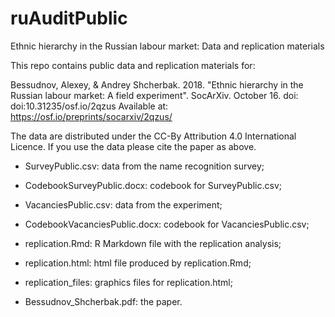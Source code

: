 # ruAuditPublic
Ethnic hierarchy in the Russian labour market: Data and replication materials

This repo contains public data and replication materials for:

Bessudnov, Alexey, & Andrey Shcherbak. 2018. "Ethnic hierarchy in the Russian labour market: A field experiment". SocArXiv. October 16. doi: doi:10.31235/osf.io/2qzus
Available at: https://osf.io/preprints/socarxiv/2qzus/

The data are distributed under the CC-By Attribution 4.0 International Licence. If you use the data please cite the paper as above. 

- SurveyPublic.csv: data from the name recognition survey;

- CodebookSurveyPublic.docx: codebook for SurveyPublic.csv;

- VacanciesPublic.csv: data from the experiment;

- CodebookVacanciesPublic.docx: codebook for VacanciesPublic.csv;

- replication.Rmd: R Markdown file with the replication analysis;

- replication.html: html file produced by replication.Rmd;

- replication_files: graphics files for replication.html;

- Bessudnov_Shcherbak.pdf: the paper.
